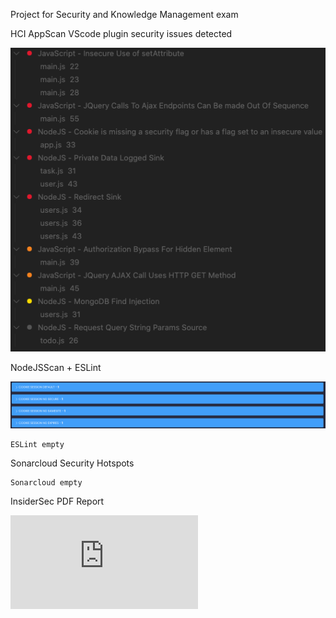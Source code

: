 Project for Security and Knowledge Management exam

HCI AppScan VScode plugin security issues detected

![HCI AppScan](https://github.com/Pol52/Vulnerabilities/blob/safe/reports/hciappscanplugin.png?raw=true)

NodeJSScan + ESLint

![NodeJSScan](https://github.com/Pol52/Vulnerabilities/blob/safe/reports/nodejsscan.png?raw=true)

    ESLint empty

Sonarcloud Security Hotspots

    Sonarcloud empty

InsiderSec PDF Report

![InsiderSec pdf report](https://github.com/Pol52/Vulnerabilities/blob/safe/reports/insidersec.pdf)
